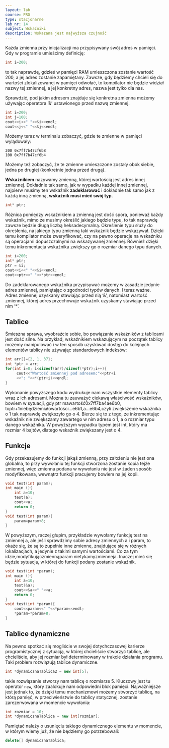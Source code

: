 ```yaml
---
layout: lab
course: PRG
type: stacjonarne
lab_nr: 14
subject: Wskaźniki
description: Wskazana jest najwyższa czujność
---
```


Każda zmienna przy inicjalizacji ma przypisywany swój adres w pamięci. Gdy w programie umieścimy definicję:

```c++
int i=200;
```

to tak naprawdę, gdzieś w pamięci RAM umieszczona zostanie wartość 200, a jej adres zostanie zapamiętany. Zawsze, gdy będziemy chcieli się do wartości zlokalizowanej w pamięci odwołać, to kompilator nie będzie widział nazwy tej zmiennej, a jej konkretny adres, nazwa jest tylko dla nas.

Sprawdzić, pod jakim adresem znajduje się konkretna zmienna możemy używając operatora ‘&’ ustawionego przed nazwą zmiennej.

```c++
int i=200;
int j=100;
cout<<i<<" "<<&i<<endl;
cout<<j<<" "<<&j<<endl;
```

Możemy teraz w terminalu zobaczyć, gdzie te zmienne w pamięci wylądowały:

```
200 0x7ff7b47cf6b8
100 0x7ff7b47cf6b4
```

Możemy też zobaczyć, że te zmienne umieszczone zostały obok siebie, jedna po drugiej (konkretnie jedna przed drugą).

**Wskaźnikiem** nazywamy zmienną, której wartością jest adres innej zmiennej. Dokładnie tak samo, jak w wypadku każdej innej zmiennej, najpierw musimy ten wskaźnik **zadeklarować** i dokładnie tak samo jak z każdą inną zmienną, **wskaźnik musi mieć swój typ**.

```c++
int* ptr;
```

Różnica pomiędzy wskaźnikiem a zmienną jest dość spora, ponieważ każdy wskaźnik, mimo że musimy określić jakiego będzie typu, to tak naprawdę zawsze będzie długą liczbą heksadecymalną. Określenie typu służy do określenia, na jakiego typu zmienną taki wskaźnik będzie wskazywał. Dzięki temu kompilator może zweryfikować, czy na pewno operacje na wskaźniku są operacjami dopuszczalnymi na wskazywanej zmiennej. Również dzięki temu inkrementacja wskaźnika zwiększy go o rozmiar danego typu danych.

```c++
int i=200;
int* ptr;
ptr = &i;
cout<<i<<" "<<&i<<endl;
cout<<ptr<<" "<<*ptr<<endl;
```

Do zadeklarowanego wskaźnika przypisywać możemy w zasadzie jedynie adres zmiennej, pamiętając o zgodności typów danych. I teraz ważne. Adres zmiennej uzyskamy stawiając przed nią ‘&’, natomiast wartość zmiennej, której adres przechowuje wskaźnik uzyskamy stawiając przed nim ‘*’.

## Tablice

Śmieszna sprawa, wyobraźcie sobie, bo powiązanie wskaźników z tablicami jest dość silne. Na przykład, wskaźnikiem wskazującym na początek tablicy możemy manipulować i w ten sposób uzyskiwać dostęp do kolejnych elementów tablicy nie używając standardowych indeksów:

```c++
int arr[]={2, 1, 37};
int *ptr = arr;
for(int i=0; i<sizeof(arr)/sizeof(*ptr);i++){
     cout<<"Wartość zmiennej pod adresem:"<<ptr+i
     <<": "<<*(ptr+i)<<endl;
}
```

Wykonanie powyższego kodu wydrukuje nam wszystkie elementy tablicy wraz z ich adresami. Można tu zauważyć ciekawą właściwość wskaźników, bowiem w sytuacji, gdy ptr mawartość0x7ff7ba4ae6b0, toptr+1niebędziemiałowartości...e6b1,a...e6b4,czyli zwiększenie wskaźnika o 1 tak naprawdę zwiększyło go o 4. Bierze się to z tego, że inkrementując wskaźnik nie zwiększamy zawartego w nim adresu o 1, a o rozmiar typu danego wskaźnika. W powyższym wypadku typem jest int, który ma rozmiar 4 bajtów, dlatego wskaźnik zwiększany jest o 4.

## Funkcje

Gdy przekazujemy do funkcji jakąś zmienną, przy założeniu nie jest ona globalna, to przy wywołaniu tej funkcji stworzona zostanie kopia tejże zmiennej, więc zmienna podana w wywołaniu nie jest w żaden sposób modyfikowana, wewnątrz funkcji pracujemy bowiem na jej kopii.

```c++
void test(int param);
int main (){
    int a=10;
    test(a);
    cout<<a;
    return 0;
}
void test(int param){
    param=param+8;
}
```

W powyższym, raczej głupim, przykładzie wywołamy funkcję test na zmiennej a, ale jeśli sprawdzimy sobie adresy zmiennych a i param, to okaże się, że są to zupełnie inne zmienne,
znajdujące się w różnych lokalizacjach, a jedynie z takimi samymi wartościami. Co za tym idzie,modyfikujączmiennąparam nietykamyzmienneja.
Inaczej mieć się będzie sytuacja, w której do funkcji podany zostanie wskaźnik.

```c++
void test(int *param);
int main (){
    int a=10;
    test(&a);
    cout<<&a<<" "<<a;
    return 0;
}
void test(int *param){
    cout<<param<<" "<<*param<<endl;
    *param=*param+8;
}
```

## Tablice dynamiczne

Na pewno spotkać się mogliście w swojej dotychczasowej karierze programistycznej z sytuacją, w której chcieliście stworzyć tablicę, ale chcieliście, aby jej rozmiar był determinowany w trakcie działania programu. Taki problem rozwiązują tablice dynamiczne.

```c++
int *dynamicznaTablica2 = new int[5];
```

takie rozwiązanie stworzy nam tablicę o rozmiarze 5. Kluczowy jest tu operator ```new```, który zaalokuje nam odpowiedni blok pamięci. Najważniejsze jest jednak to, że dzięki temu mechanizmowi możemy stworzyć tablicę, na którą pamięć, w przeciwieństwie do tablicy statycznej, zostanie zarezerwowana w momencie wywołania:

```c++
int rozmiar = 10;
int *dynamicznaTablica = new int[rozmiar];
```
 Pamiętać należy o usunięciu takiego dynamicznego elementu w momencie, w którym wiemy już, że nie będziemy go potrzebowali:

```c++
delete[] dynamicznaTablica;
```